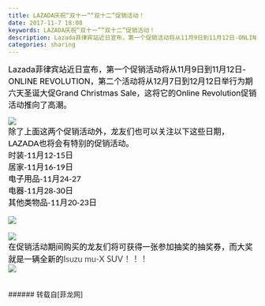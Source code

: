 ```yaml
---
title: LAZADA庆祝“双十一”“双十二”促销活动！
date: 2017-11-7 18:08
keywords: LAZADA庆祝“双十一”“双十二”促销活动！
description: Lazada菲律宾站近日宣布，第一个促销活动将从11月9日到11月12日-ONLINE REVOLUTION，第二个活动将从12月7日到12月12日举行为期六天圣诞大促Grand Christmas Sale，这将它的Online Revolution促销活动推向了高潮。除了上面这两个促销活动外，龙友们也可以关注以下这些日期，LAZADA也将会有特别的促销活动。时装-11月12-15日居家-11月16-19日电子用品-11月24-27电器-11月28-30日其他类物品-11月20-23日在促销活动期间购买的龙友们将可获得一张参加抽奖的抽奖券，而大奖就是一辆全新的Isuzu mu-X SUV！！！
categories: sharing
---
```

<td class="t_f" id="postmessage_967033">

<font style="font-size:16px"><font color="#000000">Lazada菲律宾站近日宣布，第一个促销活动将从11月9日到11月12日-ONLINE REVOLUTION，第二个活动将从12月7日到12月12日举行为期六天圣诞大促Grand Christmas Sale，这将它的Online Revolution促销活动推向了高潮。</font></font>

<img aid="669750" data-cf-modified-1aa47e19c8c0bc484353b20f-="" file="data/attachment/forum/201711/07/180726qrxrwvceurgy6rhc.png.thumb.jpg" id="aimg_669750" inpost="1" onclick="" onmouseover="" src="http://www.flw.ph/data/attachment/forum/201711/07/180726qrxrwvceurgy6rhc.png" style="cursor:pointer" zoomfile="data/attachment/forum/201711/07/180726qrxrwvceurgy6rhc.png"/>


<br/>
<font face="Lato, Arial, sans-serif"><font size="3"><font color="#000000">除了上面这两个促销活动外，龙友们也可以关注以下这些日期，LAZADA也将会有特别的促销活动。</font></font></font><br/>
<div align="left"><font style="color:rgb(0, 0, 0)"><font face="Lato, Arial, sans-serif"><font style="font-size:16px">时装-11月12-15日</font></font></font></div><div align="left"><font style="color:rgb(0, 0, 0)"><font face="Lato, Arial, sans-serif"><font style="font-size:16px">居家-11月16-19日</font></font></font></div><div align="left"><font style="color:rgb(0, 0, 0)"><font face="Lato, Arial, sans-serif"><font style="font-size:16px">电子用品-11月24-27</font></font></font></div><div align="left"><font style="color:rgb(0, 0, 0)"><font face="Lato, Arial, sans-serif"><font style="font-size:16px">电器-11月28-30日</font></font></font></div><div align="left"><font style="color:rgb(0, 0, 0)"><font face="Lato, Arial, sans-serif"><font style="font-size:16px">其他类物品-11月20-23日</font></font></font></div><br/>

<img aid="669748" data-cf-modified-1aa47e19c8c0bc484353b20f-="" file="data/attachment/forum/201711/07/180720qjbaljr5jrraro7a.png.thumb.jpg" id="aimg_669748" inpost="1" onclick="" onmouseover="" src="http://www.flw.ph/data/attachment/forum/201711/07/180720qjbaljr5jrraro7a.png" style="cursor:pointer" zoomfile="data/attachment/forum/201711/07/180720qjbaljr5jrraro7a.png"/>


<br/>
<br/>

<img aid="669749" data-cf-modified-1aa47e19c8c0bc484353b20f-="" file="data/attachment/forum/201711/07/180724chbbkgikvgbtc9vi.png.thumb.jpg" id="aimg_669749" inpost="1" onclick="" onmouseover="" src="http://www.flw.ph/data/attachment/forum/201711/07/180724chbbkgikvgbtc9vi.png" style="cursor:pointer" zoomfile="data/attachment/forum/201711/07/180724chbbkgikvgbtc9vi.png"/>


<br/>
<font face="Lato, Arial, sans-serif"><font size="3"><font color="#000000">在促销活动期间购买的龙友们将可获得一张参加抽奖的抽奖券，而大奖就是一辆全新的</font></font></font><font color="#444444"><font face="Lato, Arial, sans-serif"><font style="font-size:17px">Isuzu mu-X SUV！！！</font></font></font><br/>

<img aid="669747" data-cf-modified-1aa47e19c8c0bc484353b20f-="" file="data/attachment/forum/201711/07/180716bq0yyuxfxduuxxxz.jpg.thumb.jpg" id="aimg_669747" inpost="1" onclick="" onmouseover="" src="http://www.flw.ph/data/attachment/forum/201711/07/180716bq0yyuxfxduuxxxz.jpg" style="cursor:pointer" zoomfile="data/attachment/forum/201711/07/180716bq0yyuxfxduuxxxz.jpg"/>


<br/>
<br/>
<br/>
</td>
###### 转载自[菲龙网]